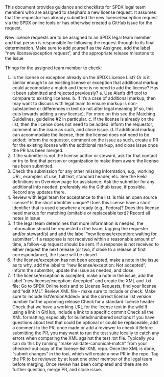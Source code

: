 This document provides guidance and checklists for SPDX legal team members who are assigned to shephard a new license request.  It assumes that the requestor has already submitted the new license/exception request via the SPDX online tools or has otherwise created a GitHub issue for the request. 

New license requests are to be assigned to an SPDX legal team member and that person is responsible for following the request through to its final determination.  Make sure to add yourself as the Assignee, add the label “new license/exception request”, and the appropriate release milestone to the issue

Things for the assigned team member to check:
1. Is the license or exception already on the SPDX License List?  Or is it similar enough to an existing license or exception that additional markup could accomodate a match and there is no need to add the license? Has it been submitted and rejected previously?
  a. Use Alan’s diff tool to compare to existing licenses.
  b. If it’s a case of additional markup, then may want to discuss with legal team to ensure markup is non-substantive or differences in text do not alter legal meaning (if so, this cuts towards adding a new license). For more on this see the Matching Guidelines, guideline #2 in particular.
  c. If the license is already on the list, then the license does not need to be added: inform the requestor, comment on the issue as such, and close issue.
  d. If additional markup can accommodate the license, then the license does not need to be added: inform the requestor, comment on the issue as such, create a PR for the existing license with the additional markup, and close issue once the PR has been merged.
2. If the submitter is not the license author or steward, ask for that contact or try to find that person or organization to make them aware the license has been submitted.
3. Check the submission for any other missing information, e.g., working URL, examples of use, full text, standard header, etc. See the Field definitions on Overview page for assistance.
Ask the submitter for any additional info needed, preferably via the Github issue, if possible. Record any updates there.
4. Review with legal team for acceptance to the list:
Is this an open source license?
Is the short identifier unique? Does this license have a short identifier that is used elsewhere already (e.g., Fedora)?
Does this license need markup for matching (omitable or replaceable text)?
Record all notes in Issue
5. If the legal team determines that more information is needed, the information should be requested in the Issue, tagging the requester and/or steward(s) and add the label “new license/exception: waiting for submitter”. If a response is not received within a reasonable amount of time, a follow-up request should be sent. If a response is not received to either request the next release (or two, if close to a release at first correspondance), the Issue will be closed.
6. If the license/exception has not been accepted, make a note in the issue as to why, add the label to “new license/exception: Not accepted”, inform the submitter, update the issue as needed, and close.
7. If the license/exception is accepted, make a note in the issue, add the label “new license/exception: Accepted” and create the XML and .txt file:
Go to SPDX Online tools and to License Requests; find your license and “edit XML”. Review XML file - make sure to include or check:
Make sure to include listVersionAdded= and the correct license list version number for the upcoming release
Check for a standard license header
Check that we have a working URL for the license text in the wild
If using a link in GitHub, include a link to a specific commit
Check all the XML formatting, especially for bulleted/numbered sections
If you have questions about text that could be optional or could be replaceable, add a comment to the PR, once made or add a reviewer to check it
Before submitting the PR, you may want to run the test suite locally to catch any errors when comparing the XML against the test .txt file. Typically you can do this by running “make validate-canonical-match” from your checked-out copy of the license-list-XML repo.
Once the XML is done, “submit changes” in the tool, which will create a new PR in the repo. Tag the PR to be reviewed by at least one other member of the legal team before merging. 
Once review has been completed and there are no further question, merge PR, and close issue.
